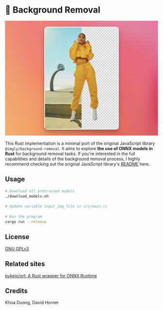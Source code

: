 # 🦀 Background Removal

![Example](images/example.png)

This Rust implementation is a minimal port of the original JavaScript library `@imgly/background-removal`. It aims to explore **the use of ONNX models in Rust** for background removal tasks. If you're interested in the full capabilities and details of the background removal process, I highly recommend checking out the original JavaScript library's [README](https://github.com/imgly/background-removal-js) here.

## Usage

```sh
# Download all pretrained models
./download_models.sh

# Update variable input_img_file in src/main.rs

# Run the program
cargo run --release
```

## License

[GNU GPLv3](https://choosealicense.com/licenses/gpl-3.0/)

## Related sites

[pykeio/ort: A Rust wrapper for ONNX Runtime](https://github.com/pykeio/ort)

## Credits

Khoa Duong, David Horner